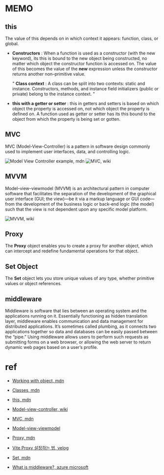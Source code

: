 # MEMO

## this

The value of this depends on in which context it appears: function, class, or global.

<!-- - Function context :
  Inside a function, the value of this depends on how the function is called.
- Callbacks :
  When a function is passed as a callback, the value of this depends on how the callback is called, which is determined by the implementor of the API.
- Arrow functions :
  In arrow functions, this retains the value of the enclosing lexical context's this. In other words, when evaluating an arrow function's body, the language does not create a new this binding. -->

- **Constructors** :
  When a function is used as a constructor (with the new keyword), its this is bound to the new object being constructed, no matter which object the constructor function is accessed on. The value of this becomes the value of the **new** expression unless the constructor returns another non–primitive value.

  " **Class context** :
  A class can be split into two contexts: static and instance. Constructors, methods, and instance field initializers (public or private) belong to the instance context. "

<!-- - super :
  When a function is invoked in the super.method() form, the this inside the method function is the same value as the this value around the super.method() call, and is generally not equal to the object that super refers to. -->

- **this with a getter or setter** :
  this in getters and setters is based on which object the property is accessed on, not which object the property is defined on. A function used as getter or setter has its this bound to the object from which the property is being set or gotten.

## MVC

MVC (Model-View-Controller) is a pattern in software design commonly used to implement user interfaces, data, and controlling logic.

![Model View Controller example, mdn](https://developer.mozilla.org/en-US/docs/Glossary/MVC/model-view-controller-light-blue.png)
![MVC, wiki](https://upload.wikimedia.org/wikipedia/commons/thumb/a/a0/MVC-Process.svg/200px-MVC-Process.svg.png)

## MVVM

Model–view–viewmodel (MVVM) is an architectural pattern in computer software that facilitates the separation of the development of the graphical user interface (GUI; the view)—be it via a markup language or GUI code—from the development of the business logic or back-end logic (the model) such that the view is not dependent upon any specific model platform.

![MVVM, wiki](https://upload.wikimedia.org/wikipedia/commons/thumb/8/87/MVVMPattern.png/500px-MVVMPattern.png)

## Proxy

The **Proxy** object enables you to create a proxy for another object, which can intercept and redefine fundamental operations for that object.

## Set Object

The **Set** object lets you store unique values of any type, whether primitive values or object references.

## middleware

Middleware is software that lies between an operating system and the applications running on it. Essentially functioning as hidden translation layer, middleware enables communication and data management for distributed applications. It’s sometimes called plumbing, as it connects two applications together so data and databases can be easily passed between the “pipe.” Using middleware allows users to perform such requests as submitting forms on a web browser, or allowing the web server to return dynamic web pages based on a user’s profile.

# ref

- [Working with object, mdn](https://developer.mozilla.org/en-US/docs/Web/JavaScript/Guide/Working_with_objects#objects_and_properties)
- [Classes, mdn](https://developer.mozilla.org/en-US/docs/Web/JavaScript/Reference/Classes#description)
- [this, mdn](https://developer.mozilla.org/en-US/docs/Web/JavaScript/Reference/Operators/this)
- [Model-view-controller, wiki](https://en.wikipedia.org/wiki/Model%E2%80%93view%E2%80%93controller)
- [MVC, mdn](https://developer.mozilla.org/en-US/docs/Glossary/MVC)
- [Model-view-viewmodel](https://en.wikipedia.org/wiki/Model%E2%80%93view%E2%80%93viewmodel)
- [Proxy, mdn](https://developer.mozilla.org/en-US/docs/Web/JavaScript/Reference/Global_Objects/Proxy)
- [Vite Proxy 설정하는 법, velog](https://velog.io/@zerone/Vite-Proxy-%EC%84%A4%EC%A0%95%ED%95%98%EB%8A%94-%EB%B2%95)
- [Set, mdn](https://developer.mozilla.org/en-US/docs/Web/JavaScript/Reference/Global_Objects/Set#description)

- [What is middleware?, azure microsoft](https://azure.microsoft.com/en-us/resources/cloud-computing-dictionary/what-is-middleware/)
